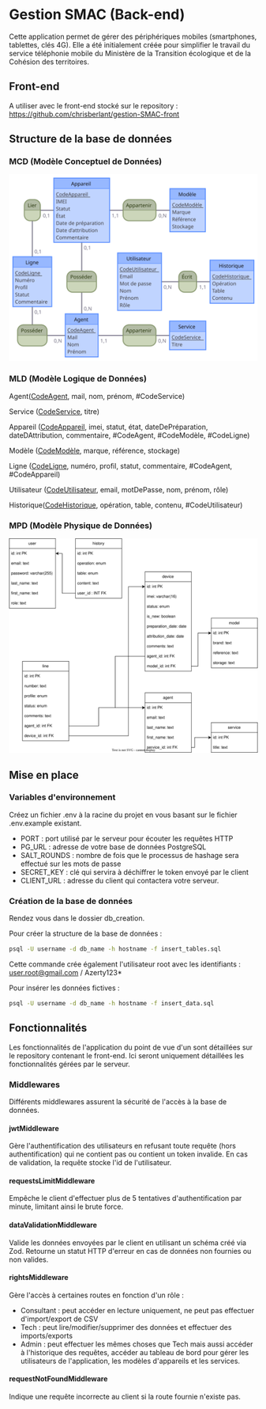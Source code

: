 # Gestion SMAC (Back-end)

Cette application permet de gérer des périphériques mobiles (smartphones, tablettes, clés 4G).
Elle a été initialement créée pour simplifier le travail du service téléphonie mobile du Ministère de la Transition écologique et de la Cohésion des territoires.

## Front-end

A utiliser avec le front-end stocké sur le repository : <https://github.com/chrisberlant/gestion-SMAC-front>

## Structure de la base de données

### MCD (Modèle Conceptuel de Données)

<img src="docs/MCD.svg">

### MLD (Modèle Logique de Données)

Agent(<u>CodeAgent</u>, mail, nom, prénom, #CodeService)

Service (<u>CodeService</u>, titre)

Appareil (<u>CodeAppareil</u>, imei, statut, état, dateDePréparation, dateDAttribution, commentaire, #CodeAgent, #CodeModèle, #CodeLigne)

Modèle (<u>CodeModèle</u>, marque, référence, stockage)

Ligne (<u>CodeLigne</u>, numéro, profil, statut, commentaire, #CodeAgent, #CodeAppareil)

Utilisateur (<u>CodeUtilisateur</u>, email, motDePasse, nom, prénom, rôle)

Historique(<u>CodeHistorique</u>, opération, table, contenu, #CodeUtilisateur)

### MPD (Modèle Physique de Données)

<img src="docs/MPD.svg">

## Mise en place

### Variables d'environnement

Créez un fichier .env à la racine du projet en vous basant sur le fichier .env.example existant.

-   PORT : port utilisé par le serveur pour écouter les requêtes HTTP
-   PG_URL : adresse de votre base de données PostgreSQL
-   SALT_ROUNDS : nombre de fois que le processus de hashage sera effectué sur les mots de passe
-   SECRET_KEY : clé qui servira à déchiffrer le token envoyé par le client
-   CLIENT_URL : adresse du client qui contactera votre serveur.

### Création de la base de données

Rendez vous dans le dossier db_creation.

Pour créer la structure de la base de données :

```bash
psql -U username -d db_name -h hostname -f insert_tables.sql
```

Cette commande crée également l'utilisateur root avec les identifiants : user.root@gmail.com / Azerty123\*

Pour insérer les données fictives :

```bash
psql -U username -d db_name -h hostname -f insert_data.sql
```

## Fonctionnalités

Les fonctionnalités de l'application du point de vue d'un sont détaillées sur le repository contenant le front-end.
Ici seront uniquement détaillées les fonctionnalités gérées par le serveur.

### Middlewares

Différents middlewares assurent la sécurité de l'accès à la base de données.

#### jwtMiddleware

Gère l'authentification des utilisateurs en refusant toute requête (hors authentification) qui ne contient pas ou contient un token invalide. En cas de validation, la requête stocke l'id de l'utilisateur.

#### requestsLimitMiddleware

Empêche le client d'effectuer plus de 5 tentatives d'authentification par minute, limitant ainsi le brute force.

#### dataValidationMiddleware

Valide les données envoyées par le client en utilisant un schéma créé via Zod. Retourne un statut HTTP d'erreur en cas de données non fournies ou non valides.

#### rightsMiddleware

Gère l'accès à certaines routes en fonction d'un rôle :

-   Consultant : peut accéder en lecture uniquement, ne peut pas effectuer d'import/export de CSV
-   Tech : peut lire/modifier/supprimer des données et effectuer des imports/exports
-   Admin : peut effectuer les mêmes choses que Tech mais aussi accéder à l'historique des requêtes, accéder au tableau de bord pour gérer les utilisateurs de l'application, les modèles d'appareils et les services.

#### requestNotFoundMiddleware

Indique une requête incorrecte au client si la route fournie n'existe pas.

